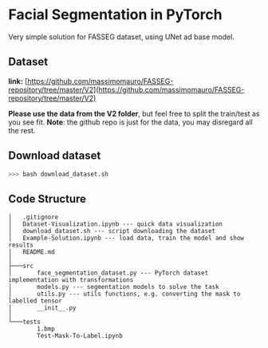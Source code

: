 # Facial Segmentation in PyTorch

Very simple solution for FASSEG dataset, using UNet ad base model.

## Dataset

**link:** [https://github.com/massimomauro/FASSEG-repository/tree/master/V2](https://github.com/massimomauro/FASSEG-repository/tree/master/V2)

**Please use the data from the V2 folder**, but feel free to split the train/test as you see fit.
**Note**: the github repo is just for the data, you may disregard all the rest.

## Download dataset 
```bash
>>> bash download_dataset.sh
```

## Code Structure
```
│   .gitignore
│   Dataset-Visualization.ipynb --- quick data visualization
│   download_dataset.sh --- script downloading the dataset
│   Example-Solution.ipynb --- load data, train the model and show results
│   README.md
│
├───src
│       face_segmentation_dataset.py --- PyTorch dataset implementation with transformations
│       models.py --- segmentation models to solve the task
│       utils.py --- utils functions, e.g. converting the mask to labelled tensor
│       __init__.py
│
└───tests
        1.bmp
        Test-Mask-To-Label.ipynb 
```

